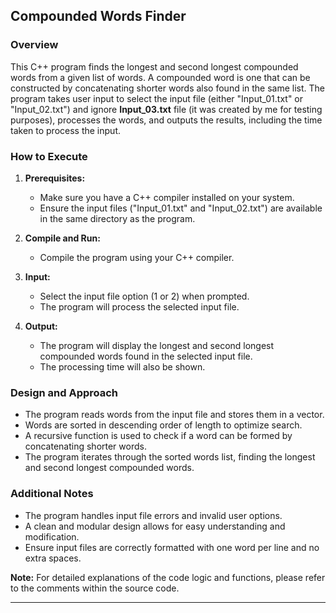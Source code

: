 ## Compounded Words Finder

### Overview

This C++ program finds the longest and second longest compounded words from a given list of words. A compounded word is one that can be constructed by concatenating shorter words also found in the same list. The program takes user input to select the input file (either "Input_01.txt" or "Input_02.txt") and ignore **Input_03.txt** file (it was created by me for testing purposes), processes the words, and outputs the results, including the time taken to process the input.

### How to Execute

1. **Prerequisites:**
   - Make sure you have a C++ compiler installed on your system.
   - Ensure the input files ("Input_01.txt" and "Input_02.txt") are available in the same directory as the program.

2. **Compile and Run:**
   - Compile the program using your C++ compiler.

3. **Input:**
   - Select the input file option (1 or 2) when prompted.
   - The program will process the selected input file.

4. **Output:**
   - The program will display the longest and second longest compounded words found in the selected input file.
   - The processing time will also be shown.

### Design and Approach

- The program reads words from the input file and stores them in a vector.
- Words are sorted in descending order of length to optimize search.
- A recursive function is used to check if a word can be formed by concatenating shorter words.
- The program iterates through the sorted words list, finding the longest and second longest compounded words.

### Additional Notes

- The program handles input file errors and invalid user options.
- A clean and modular design allows for easy understanding and modification.
- Ensure input files are correctly formatted with one word per line and no extra spaces.

**Note:** For detailed explanations of the code logic and functions, please refer to the comments within the source code.

---
